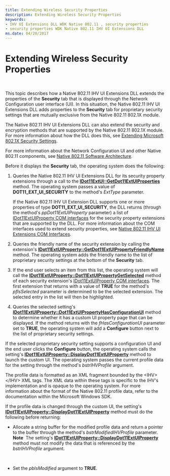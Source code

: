 ```yaml
---
title: Extending Wireless Security Properties
description: Extending Wireless Security Properties
keywords:
- IHV UI Extensions DLL WDK Native 802.11 , security properties
- security properties WDK Native 802.11 IHV UI Extensions DLL
ms.date: 04/20/2017
---
```


# Extending Wireless Security Properties




 

This topic describes how a Native 802.11 IHV UI Extensions DLL extends the properties of the **Security** tab that is displayed through the Network Configuration user interface (UI). In this situation, the Native 802.11 IHV UI Extensions DLL adds properties to the **Security** tab for proprietary security settings that are mutually exclusive from the Native 802.11 802.1X module.

The Native 802.11 IHV UI Extensions DLL can also extend the security and encryption methods that are supported by the Native 802.11 802.1X module. For more information about how the DLL does this, see [Extending Microsoft 802.1X Security Settings](extending-microsoft-802-1x-security-settings.md).

For more information about the Network Configuration UI and other Native 802.11 components, see [Native 802.11 Software Architecture](/previous-versions/windows/hardware/wireless/native-802-11-software-architecture).

Before it displays the **Security** tab, the operating system does the following:

1.  Queries the Native 802.11 IHV UI Extensions DLL for its security property extensions through a call to the [**IDot11ExtUI::GetDot11ExtUIProperties**](/previous-versions/windows/hardware/wireless/ff553776(v=vs.85)) method. The operating system passes a value of **DOT11\_EXT\_UI\_SECURITY** to the method's *ExtType* parameter.

    If the Native 802.11 IHV UI Extension DLL supports one or more properties of type **DOT11\_EXT\_UI\_SECURITY**, the DLL returns (through the method's *ppDot11ExtUIProperty* parameter) a list of [IDot11ExtUIProperty COM interfaces](/previous-versions/windows/hardware/wireless/ff553746(v=vs.85)) for the security property extensions that are supported by the DLL. For more information about the COM interfaces used to extend security properties, see [Native 802.11 IHV UI Extensions COM Interfaces](native-802-11-ihv-ui-extensions-com-interfaces.md).

2.  Queries the friendly name of the security extension by calling the extension's [**IDot11ExtUIProperty::GetDot11ExtUIPropertyFriendlyName**](/previous-versions/windows/hardware/wireless/ff553768(v=vs.85)) method. The operating system adds the friendly name to the list of proprietary security settings at the bottom of the **Security** tab.

3.  If the end user selects an item from this list, the operating system will call the [**IDot11ExtUIProperty::Dot11ExtUIPropertyGetSelected**](/previous-versions/windows/hardware/wireless/ff553753(v=vs.85)) method of each security extension's [IDot11ExtUIProperty COM interfaces](/previous-versions/windows/hardware/wireless/ff553746(v=vs.85)). The first extension that returns with a value of **TRUE** for the method's *pfIsSelected* parameter is determined to be the selected extension. The selected entry in the list will then be highlighted.

4.  Queries the selected setting's [**IDot11ExtUIProperty::Dot11ExtUIPropertyHasConfigurationUI**](/previous-versions/windows/hardware/wireless/ff553756(v=vs.85)) method to determine whether it has a custom UI property page that can be displayed. If the method returns with the *fHasConfigurationUI* parameter set to **TRUE**, the operating system will add a **Configure** button next to the list of proprietary security settings.

If the selected proprietary security setting supports a configuration UI and the end user clicks the **Configure** button, the operating system calls the setting's [**IDot11ExtUIProperty::DisplayDot11ExtUIProperty**](/previous-versions/windows/hardware/wireless/ff553749(v=vs.85)) method to launch the custom UI. The operating system passes the current profile data for the setting through the method's *bstrIHVProfile* argument.

The profile data is formatted as an XML fragment bounded by the &lt;IHV&gt; &lt;/IHV&gt; XML tags. The XML data within these tags is specific to the IHV's implementation and is opaque to the operating system. For more information about the format of the Native 802.11 profile data, refer to the documentation within the Microsoft Windows SDK.

If the profile data is changed through the custom UI, the setting's [**IDot11ExtUIProperty::DisplayDot11ExtUIProperty**](/previous-versions/windows/hardware/wireless/ff553749(v=vs.85)) method must do the following before returning:

-   Allocate a string buffer for the modified profile data and return a pointer to the buffer through the method's *bstrModifiedIHVProfile* parameter.
    **Note**  The setting's [**IDot11ExtUIProperty::DisplayDot11ExtUIProperty**](/previous-versions/windows/hardware/wireless/ff553749(v=vs.85)) method must not modify the data that is referenced by the *bstrIHVProfile* argument.

     

-   Set the *pbIsModified* argument to **TRUE**.

 

 
